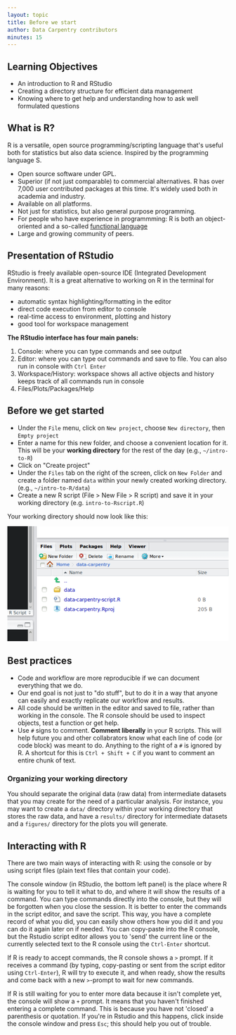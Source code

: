 ```yaml
---
layout: topic
title: Before we start
author: Data Carpentry contributors
minutes: 15
---
```


## Learning Objectives

* An introduction to R and RStudio
* Creating a directory structure for efficient data management
* Knowing where to get help and understanding how to ask well formulated questions


## What is R?

R is a versatile, open source programming/scripting language that's useful both
for statistics but also data science. Inspired by the programming language S.

* Open source software under GPL.
* Superior (if not just comparable) to commercial alternatives. R has over 7,000
  user contributed packages at this time. It's widely used both in academia and
  industry.
* Available on all platforms.
* Not just for statistics, but also general purpose programming.
* For people who have experience in programmming: R is both an object-oriented
  and a so-called [functional language](http://adv-r.had.co.nz/Functional-programming.html)
* Large and growing community of peers.


## Presentation of RStudio

RStudio is freely available open-source IDE (Integrated Development Environment). It is a great alternative to working on R in the terminal for many reasons:

* automatic syntax highlighting/formatting in the editor
* direct code execution from editor to console
* real-time access to environment, plotting and history
* good tool for workspace management

**The RStudio interface has four main panels:**

1. Console: where you can type commands and see output
2. Editor: where you can type out commands and save to file. You can also run in console with `Ctrl Enter`
3. Workspace/History: workspace shows all active objects and history keeps track of all commands run in console
4. Files/Plots/Packages/Help

## Before we get started

* Under the `File` menu, click on `New project`, choose `New directory`, then
  `Empty project`
* Enter a name for this new folder, and choose a convenient location for
  it. This will be your **working directory** for the rest of the day
  (e.g., `~/intro-to-R`)
* Click on "Create project"
* Under the `Files` tab on the right of the screen, click on `New Folder` and
  create a folder named `data` within your newly created working directory.
  (e.g., `~/intro-to-R/data`)
* Create a new R script (File > New File > R script) and save it in your working
  directory (e.g. `intro-to-Rscript.R`)

Your working directory should now look like this:

![How it should look like at the beginning of this lesson](../img/r_starting_how_it_should_like.png)

## Best practices

* Code and workflow are more reproducible if we can document everything that we do.
* Our end goal is not just to "do stuff", but to do it in a way that anyone can easily and exactly replicate our workflow and results. 
* All code should be written in the editor and saved to file, rather than working in the console. The R console should be used to inspect objects, test a function or get help. 
* Use `#` signs to comment. **Comment liberally** in your R scripts. This will help future you and other collabrators know what each line of code (or code block) was meant to do. Anything to the right of a `#` is ignored by R. A shortcut for this is `Ctrl + Shift + C` if you want to comment an entire chunk of text.

### Organizing your working directory

You should separate the original data (raw data) from intermediate datasets that
you may create for the need of a particular analysis. For instance, you may want
to create a `data/` directory within your working directory that stores the raw
data, and have a `results/` directory for intermediate datasets and a
`figures/` directory for the plots you will generate.


## Interacting with R

There are two main ways of interacting with R: using the console or by using
script files (plain text files that contain your code).

The console window (in RStudio, the bottom left panel) is the place where R is
waiting for you to tell it what to do, and where it will show the results of a
command.  You can type commands directly into the console, but they will be
forgotten when you close the session. It is better to enter the commands in the
script editor, and save the script. This way, you have a complete record of what
you did, you can easily show others how you did it and you can do it again later
on if needed. You can copy-paste into the R console, but the Rstudio script
editor allows you to 'send' the current line or the currently selected text to
the R console using the `Ctrl-Enter` shortcut.

If R is ready to accept commands, the R console shows a `>` prompt. If it
receives a command (by typing, copy-pasting or sent from the script editor using
`Ctrl-Enter`), R will try to execute it, and when ready, show the results and
come back with a new `>`-prompt to wait for new commands.

If R is still waiting for you to enter more data because it isn't complete yet,
the console will show a `+` prompt. It means that you haven't finished entering
a complete command. This is because you have not 'closed' a parenthesis or
quotation. If you're in Rstudio and this happens, click inside the console
window and press `Esc`; this should help you out of trouble.




